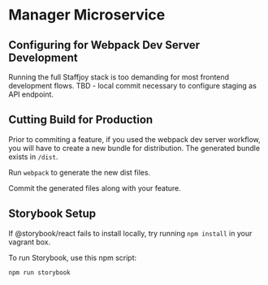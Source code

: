 # Manager Microservice

## Configuring for Webpack Dev Server Development

Running the full Staffjoy stack is too demanding for most frontend development flows.
TBD - local commit necessary to configure staging as API endpoint.

## Cutting Build for Production

Prior to commiting a feature, if you used the webpack dev server workflow, you will have to create a new bundle for distribution. The generated bundle exists in `/dist`.

Run `webpack` to generate the new dist files.

Commit the generated files along with your feature.

## Storybook Setup

If @storybook/react fails to install locally, try running `npm install` in your vagrant box.

To run Storybook, use this npm script:

`npm run storybook` 
